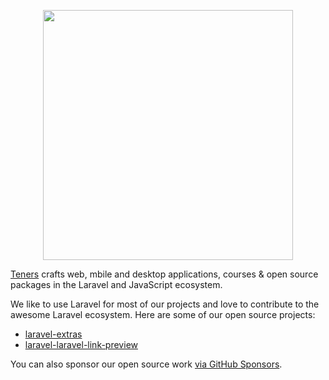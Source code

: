 <p align="center"><a href="https://teners.net" target="_blank"><img src="https://teners.net/imgs/brand/TENERS-03%20cropped.png" width="400"></a></p>

[Teners](https://teners.net) crafts web, mbile and desktop applications, courses & open source packages in the Laravel and JavaScript ecosystem. 

We like to use Laravel for most of our projects and love to contribute to the awesome Laravel ecosystem.
Here are some of our open source projects:

- [laravel-extras](https://github.com/teners-net/laravel-extras)
- [laravel-laravel-link-preview](https://github.com/teners-net/laravel-link-preview)

You can also sponsor our open source work [via GitHub Sponsors](https://github.com/sponsors/teners-net).
